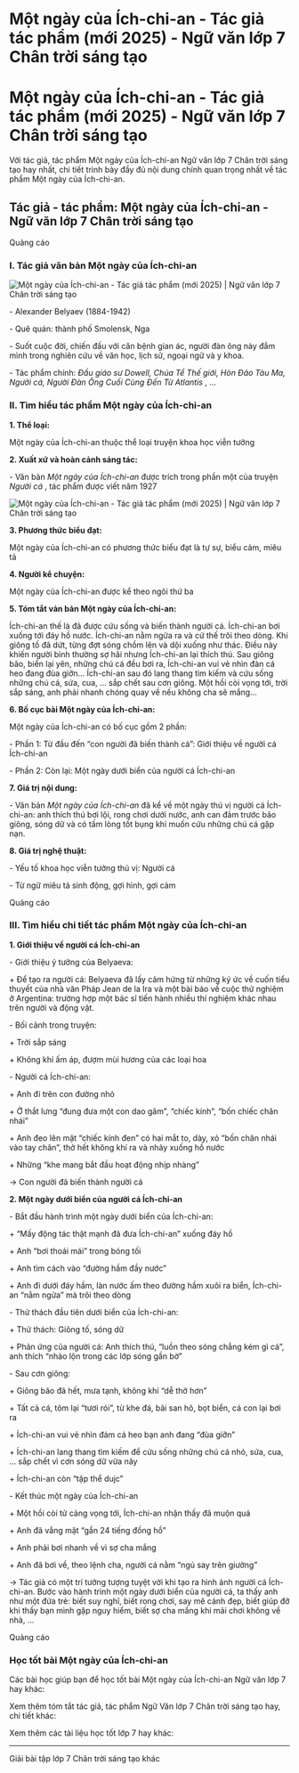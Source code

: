 # Một ngày của Ích-chi-an - Tác giả tác phẩm (mới 2025) - Ngữ văn lớp 7 Chân trời sáng tạo

# Một ngày của Ích-chi-an - Tác giả tác phẩm (mới 2025) - Ngữ văn lớp 7 Chân trời sáng tạo

Với tác giả, tác phẩm Một ngày của Ích-chi-an Ngữ văn lớp 7 Chân trời sáng tạo hay nhất, chi tiết trình bày đầy đủ nội dung chính quan trọng nhất về tác phẩm Một ngày của Ích-chi-an.

## Tác giả - tác phẩm: Một ngày của Ích-chi-an - Ngữ văn lớp 7 Chân trời sáng tạo

Quảng cáo

### **I. Tác giả văn bản Một ngày của Ích-chi-an**

![Một ngày của Ích-chi-an - Tác giả tác phẩm \(mới 2025\) | Ngữ văn lớp 7 Chân trời sáng tạo](https://vietjack.com/soan-van-lop-7-ct/images/tac-gia-tac-pham-mot-ngay-cua-ich-chi-an.PNG)

\- Alexander Belyaev (1884-1942)

\- Quê quán: thành phố Smolensk, Nga

\- Suốt cuộc đời, chiến đấu với căn bệnh gian ác, người đàn ông này đắm mình trong nghiên cứu về văn học, lịch sử, ngoại ngữ và y khoa.

\- Tác phẩm chính:  _Đầu giáo sư Dowell, Chúa Tể Thế giới, Hòn Đảo Tàu Ma, Người cá, Người Đàn Ông Cuối Cùng Đến Từ Atlantis_ , …

### **II. Tìm hiểu tác phẩm Một ngày của Ích-chi-an**

**1\. Thể loại:**

Một ngày của Ích-chi-an thuộc thể loại truyện khoa học viễn tưởng

**2\. Xuất xứ và hoàn cảnh sáng tác:**

\- Văn bản _Một ngày của Ích-chi-an_ được trích trong phần một của truyện _Người cá_ , tác phẩm được viết năm 1927

![Một ngày của Ích-chi-an - Tác giả tác phẩm \(mới 2025\) | Ngữ văn lớp 7 Chân trời sáng tạo](https://vietjack.com/soan-van-lop-7-ct/images/tac-gia-tac-pham-mot-ngay-cua-ich-chi-an-1.PNG)

**3\. Phương thức biểu đạt:**

Một ngày của Ích-chi-an có phương thức biểu đạt là tự sự, biểu cảm, miêu tả

**4\. Người kể chuyện:**

Một ngày của Ích-chi-an được kể theo ngôi thứ ba

**5\. Tóm tắt vản bản Một ngày của Ích-chi-an:**

Ích-chi-an thế là đã được cứu sống và biến thành người cá. Ích-chi-an bơi xuống tới đáy hồ nước. Ích-chi-an nằm ngửa ra và cứ thế trôi theo dòng. Khi giông tố đã dứt, từng đợt sóng chồm lên và dội xuống như thác. Điều này khiến người bình thường sợ hãi nhưng Ích-chi-an lại thích thú. Sau giông bão, biển lại yên, những chú cá đều bơi ra, Ích-chi-an vui vẻ nhìn đàn cá heo đang đùa giỡn… Ích-chi-an sau đó lang thang tìm kiếm và cứu sống những chú cá, sứa, cua, … sắp chết sau cơn giông. Một hồi còi vọng tới, trời sắp sáng, anh phải nhanh chóng quay về nếu không cha sẽ mắng…

**6\. Bố cục bài Một ngày của Ích-chi-an:**

Một ngày của Ích-chi-an có bố cục gồm 2 phần:

\- Phần 1: Từ đầu đến “con người đã biến thành cá”: Giới thiệu về người cá Ích-chi-an

\- Phần 2: Còn lại: Một ngày dưới biển của người cá Ích-chi-an

**7\. Giá trị nội dung:**

\- Văn bản _Một ngày của Ích-chi-an_ đã kể về một ngày thú vị người cá Ích-chi-an: anh thích thú bơi lội, rong chơi dưới nước, anh can đảm trước bão giông, sóng dữ và có tấm lòng tốt bụng khi muốn cứu những chú cá gặp nạn.

**8\. Giá trị nghệ thuật:**

\- Yếu tố khoa học viễn tưởng thú vị: Người cá

\- Từ ngữ miêu tả sinh động, gợi hình, gợi cảm

Quảng cáo

### **III. Tìm hiểu chi tiết tác phẩm Một ngày của Ích-chi-an**

**1\. Giới thiệu về người cá Ích-chi-an**

\- Giới thiệu ý tưởng của Belyaeva:

\+ Để tạo ra người cá: Belyaeva đã lấy cảm hứng từ những ký ức về cuốn tiểu thuyết của nhà văn Pháp Jean de la Ira và một bài báo về cuộc thử nghiệm ở Argentina: trường hợp một bác sĩ tiến hành nhiều thí nghiệm khác nhau trên người và động vật.

\- Bối cảnh trong truyện:

\+ Trời sắp sáng

\+ Không khí ấm áp, đượm mùi hương của các loại hoa

\- Người cá Ích-chi-an:

\+ Anh đi trên con đường nhỏ

\+ Ở thắt lưng “đung đưa một con dao găm”, “chiếc kính”, “bốn chiếc chân nhái”

\+ Anh đeo lên mặt “chiếc kính đen” có hai mắt to, dày, xỏ “bốn chân nhái vào tay chân”, thở hết không khí ra và nhảy xuống hồ nước

\+ Những “khe mang bắt đầu hoạt động nhịp nhàng”

→ Con người đã biến thành người cá

**2\. Một ngày dưới biển của người cá Ích-chi-an**

\- Bắt đầu hành trình một ngày dưới biển của Ích-chi-an:

\+ “Mấy động tác thật mạnh đã đưa Ích-chi-an” xuống đáy hồ

\+ Anh “bơi thoải mái” trong bóng tối

\+ Anh tìm cách vào “đường hầm đầy nước”

\+ Anh đi dưới đáy hầm, làn nước ấm theo đường hầm xuôi ra biển, Ích-chi-an “nằm ngửa” mà trôi theo dòng

\- Thử thách đầu tiên dưới biển của Ích-chi-an:

\+ Thử thách: Giông tố, sóng dữ

\+ Phản ứng của người cá: Anh thích thú, “luồn theo sóng chẳng kém gì cá”, anh thích “nhào lộn trong các lớp sóng gần bờ”

\- Sau cơn giông:

\+ Giông bão đã hết, mưa tạnh, không khí “dễ thở hơn”

\+ Tất cả cá, tôm lại “tươi rói”, từ khe đá, bãi san hô, bọt biển, cá con lại bơi ra

\+ Ích-chi-an vui vẻ nhìn đám cá heo bạn anh đang “đùa giỡn”

\+ Ích-chi-an lang thang tìm kiếm để cứu sống những chú cá nhỏ, sứa, cua, … sắp chết vì cơn sóng dữ vừa nãy

\+ Ích-chi-an còn “tập thể dujc”

\- Kết thúc một ngày của Ích-chi-an

\+ Một hồi còi tử cảng vọng tới, Ích-chi-an nhận thấy đã muộn quá

\+ Anh đã vắng mặt “gần 24 tiếng đồng hồ”

\+ Anh phải bơi nhanh về vì sợ cha mắng

\+ Anh đã bơi về, theo lệnh cha, người cá nằm “ngủ say trên giường”

→ Tác giả có một trí tưởng tượng tuyệt vời khi tạo ra hình ảnh người cá Ích-chi-an. Bước vào hành trình một ngày dưới biển của người cá, ta thấy anh như một đứa trẻ: biết suy nghĩ, biết rong chơi, say mê cảnh đẹp, biết giúp đỡ khi thấy bạn mình gặp nguy hiểm, biết sợ cha mắng khi mải chơi không về nhà, …

Quảng cáo

### **Học tốt bài Một ngày của Ích-chi-an**

Các bài học giúp bạn để học tốt bài Một ngày của Ích-chi-an Ngữ văn lớp 7 hay khác:

Xem thêm tóm tắt tác giả, tác phẩm Ngữ Văn lớp 7 Chân trời sáng tạo hay, chi tiết khác:

Xem thêm các tài liệu học tốt lớp 7 hay khác:

* * *

Giải bài tập lớp 7 Chân trời sáng tạo khác

